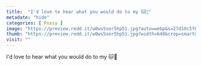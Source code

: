 ```yaml
---
title:  "I'd love to hear what you would do to my 🐱💋"
metadate: "hide"
categories: [ Pussy ]
image: "https://preview.redd.it/w0ws5sor5hp51.jpg?auto=webp&s=27d10c5f6aebcac1e64da2f6f24a6dc2099938b0"
thumb: "https://preview.redd.it/w0ws5sor5hp51.jpg?width=640&crop=smart&auto=webp&s=f42265bd5fb4f37b2ec6c7252a9a51c3e74565c5"
visit: ""
---
```

I'd love to hear what you would do to my 🐱💋
